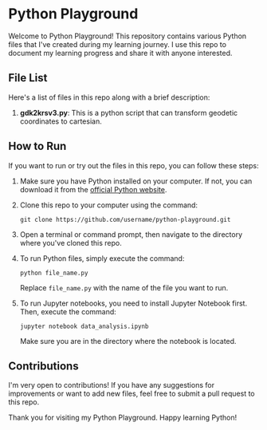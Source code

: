 # Python Playground

Welcome to Python Playground! This repository contains various Python files that I've created during my learning journey. I use this repo to document my learning progress and share it with anyone interested.

## File List

Here's a list of files in this repo along with a brief description:

1. **gdk2krsv3.py**: This is a python script that can transform geodetic coordinates to cartesian.

## How to Run

If you want to run or try out the files in this repo, you can follow these steps:

1. Make sure you have Python installed on your computer. If not, you can download it from the [official Python website](https://www.python.org/).

2. Clone this repo to your computer using the command:

    ```
    git clone https://github.com/username/python-playground.git
    ```

3. Open a terminal or command prompt, then navigate to the directory where you've cloned this repo.

4. To run Python files, simply execute the command:

    ```
    python file_name.py
    ```

    Replace `file_name.py` with the name of the file you want to run.

5. To run Jupyter notebooks, you need to install Jupyter Notebook first. Then, execute the command:

    ```
    jupyter notebook data_analysis.ipynb
    ```

    Make sure you are in the directory where the notebook is located.

## Contributions

I'm very open to contributions! If you have any suggestions for improvements or want to add new files, feel free to submit a pull request to this repo.

Thank you for visiting my Python Playground. Happy learning Python!
